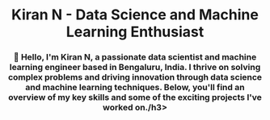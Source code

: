 <h1 align="center">Kiran N - Data Science and Machine Learning Enthusiast</h1>
<h3 align="center">👋 Hello, I'm Kiran N, a passionate data scientist and machine learning engineer based in Bengaluru, India. I thrive on solving complex problems and driving innovation through data science and machine learning techniques. Below, you'll find an overview of my key skills and some of the exciting projects I've worked on./h3>

